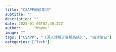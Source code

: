 ```yaml
---
title: "CSAPP阅读笔记"
subtitle: ""
description: ""
date: 2025-01-06T02:40:22Z
author:      "Wayne"
image: ""
tags: ["CSAPP", "《深入理解计算机系统》", "阅读笔记"]
categories: ["Tech"]
---
```

